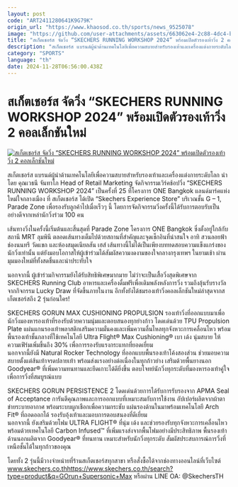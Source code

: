 ```yaml
---
layout: post
code: "ART2411280641K9G79K"
origin_url: "https://www.khaosod.co.th/sports/news_9525078"
image: "https://github.com/user-attachments/assets/663062e4-2c88-4dc4-bff5-f746fed871e9"
title: "สเก็ตเชอร์ส จัดวิ่ง “SKECHERS RUNNING WORKSHOP 2024” พร้อมเปิดตัวรองเท้าวิ่ง 2 คอลเล็กชันใหม่"
description: "สเก็ตเชอร์ส แบรนด์ผู้นำด้านเทคโนโลยีเพื่อความสบายสำหรับรองเท้าและเครื่องแต่งกายระดับโลก นำโดย คุณเวธนี จันทาโภ Head of Retail Marketing"
category: "SPORTS"
language: "th"
date: 2024-11-28T06:56:00.438Z
---
```


# สเก็ตเชอร์ส จัดวิ่ง “SKECHERS RUNNING WORKSHOP 2024” พร้อมเปิดตัวรองเท้าวิ่ง 2 คอลเล็กชันใหม่

[![สเก็ตเชอร์ส จัดวิ่ง “SKECHERS RUNNING WORKSHOP 2024” พร้อมเปิดตัวรองเท้าวิ่ง 2 คอลเล็กชันใหม่](https://www.khaosod.co.th/wpapp/uploads/2024/11/Skechers.jpg "สเก็ตเชอร์ส จัดวิ่ง “SKECHERS RUNNING WORKSHOP 2024” พร้อมเปิดตัวรองเท้าวิ่ง 2 คอลเล็กชันใหม่")](https://www.khaosod.co.th/wpapp/uploads/2024/11/Skechers.jpg)

สเก็ตเชอร์ส แบรนด์ผู้นำด้านเทคโนโลยีเพื่อความสบายสำหรับรองเท้าและเครื่องแต่งกายระดับโลก นำโดย คุณเวธนี จันทาโภ Head of Retail Marketing จัดกิจกรรมเวิร์คช้อปวิ่ง “SKECHERS RUNNING WORKSHOP 2024” เป็นครั้งที่ 25 ที่โครงการ ONE Bangkok แลนด์มาร์คแห่งใหม่ใจกลางเมือง ที่ สเก็ตเชอร์ส ได้เปิด “Skechers Experience Store” บริเวณชั้น G – 1, Parade Zone เพื่อรองรับลูกค้าไปเมื่อเร็วๆ นี้ โดยการจัดกิจกรรมวิ่งครั้งนี้ได้รับการตอบรับเป็นอย่างดีจากเหล่านักวิ่งร่วม 100 คน

เส้นทางวิ่งในครั้งนี้เริ่มต้นและสิ้นสุดที่ Parade Zone โครงการ ONE Bangkok ซึ่งตั้งอยู่ใกล้กับสถานี MRT ลุมพินี ตลอดเส้นทางเต็มไปด้วยสถานที่สำคัญและจุดเช็กอินที่น่าสนใจ อาทิ สวนลอยฟ้าช่องนนทรี วัดแขก และห้องสมุดเนียลสัน เฮส์ เส้นทางนี้ไม่ได้เป็นเพียงบททดสอบความแข็งแกร่งของนักวิ่งเท่านั้น แต่ยังมอบโอกาสให้ผู้เข้าร่วมได้สัมผัสความงดงามของใจกลางกรุงเทพฯ ในยามเช้า ผ่านมุมมองใหม่ที่ทั้งสดชื่นและน่าประทับใจ

นอกจากนี้ ผู้เข้าร่วมกิจกรรมยังได้รับสิทธิพิเศษมากมาย ไม่ว่าจะเป็นเสื้อวิ่งสุดพิเศษจาก SKECHERS Running Club อาหารและเครื่องดื่มฟรีเพื่อเติมพลังหลังการวิ่ง รวมถึงลุ้นรับรางวัลจากกิจกรรม Lucky Draw ที่จัดขึ้นภายในงาน อีกทั้งยังได้ชมรองเท้าวิ่งคอลเล็กชันใหม่ล่าสุดจากสเก็ตเชอร์สถึง 2 รุ่นก่อนใคร!

SKECHERS GORUN MAX CUSHIONING PROPULSION รองเท้าวิ่งที่ออกแบบมาเพื่อนักวิ่งมองหารองเท้าที่รองรับด้วยความนุ่มและตอบสนองทุกย่างก้าว โดดเด่นด้วย TPU Propulsion Plate แผ่นแกนรองเท้าพลาสติกเสริมความมั่นคงและเพิ่มความลื่นไหลทุกจังหวะการเคลื่อนไหว พร้อมพื้นรองเท้าชั้นกลางที่ใช้เทคโนโลยี Ultra Flight® Max Cushioning® เบา เด้ง นุ่มสบาย ให้ความเฟิร์มเพิ่มขึ้นถึง 30% เพื่อการรองรับแรงกระแทกที่ยอดเยี่ยม  
นอกจากนี้ยังมี Natural Rocker Technology ที่ออกแบบพื้นรองเท้าโค้งสองส่วน ช่วยมอบความสบายตั้งแต่ส้นเท้าจรดปลายเท้า พร้อมส่งแรงอย่างต่อเนื่องในทุกก้าวย่าง เสริมด้วยพื้นยางนอก Goodyear® ที่เพิ่มความทนทานและยึดเกาะได้ดียิ่งขึ้น ตอบโจทย์นักวิ่งทุกระดับที่มองหารองเท้าคู่ใจเพื่อการวิ่งที่สมบูรณ์แบบ

SKECHERS GORUN PERSISTENCE 2 โดดเด่นด้วยการได้รับการรับรองจาก APMA Seal of Acceptance การันตีคุณภาพและการออกแบบที่เหมาะสมกับการใช้งาน อัปเปอร์ผลิตจากผ้าตาข่ายระบายอากาศ พร้อมระบบผูกเชือกเพื่อความกระชับ แผ่นรองด้านในมาพร้อมเทคโนโลยี Arch Fit® ที่ถอดออกได้ รองรับอุ้งเท้าและมอบการตอบสนองที่ดีเยี่ยม  
นอกจากนี้ ยังเสริมด้วยโฟม ULTRA FLIGHT® ที่นุ่ม เด้ง และช่วยรองรับทุกจังหวะการเคลื่อนไหว พร้อมด้วยเทคโนโลยี Carbon Infused™ ที่เพิ่มแรงส่งจากพื้นโฟมอย่างมีประสิทธิภาพ พื้นรองเท้าด้านนอกผลิตจาก Goodyear® ที่ทนทาน เหมาะสำหรับนักวิ่งทุกระดับ สัมผัสประสบการณ์การวิ่งที่เหนือชั้นได้ในทุกก้าวของคุณ

โดยทั้ง 2 รุ่นนี้มีวางจำหน่ายที่ร้านสเก็ตเชอร์สทุกสาขา หรือสั่งซื้อได้จากช่องทางออนไลน์ที่เว็บไซต์ www.skechers.co.th<https://www.skechers.co.th/search?type=product&q=GOrun+Supersonic+Max> หรือผ่าน LINE OA: @SkechersTH